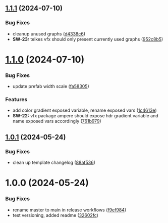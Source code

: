 ## [1.1.1](https://github.com/soggyinkgames/package-inventorsvisualeffects/compare/v1.1.0...v1.1.1) (2024-07-10)


### Bug Fixes

* cleanup unused graphs ([d4338c6](https://github.com/soggyinkgames/package-inventorsvisualeffects/commit/d4338c6fc287c244a6c2b819824db71b96888d92))
* **SW-23:** telkes vfx should only present currently used graphs ([952c8b5](https://github.com/soggyinkgames/package-inventorsvisualeffects/commit/952c8b5bf5d56aa9096c7c0acc4f857026dccde5))

# [1.1.0](https://github.com/soggyinkgames/package-inventorsvisualeffects/compare/v1.0.1...v1.1.0) (2024-07-10)


### Bug Fixes

* update prefab width scale ([fa58305](https://github.com/soggyinkgames/package-inventorsvisualeffects/commit/fa583057a3cf3cd807389e8d7732229d32dea3f7))


### Features

* add color gradient  exposed variable, rename exposed vars ([1c4613e](https://github.com/soggyinkgames/package-inventorsvisualeffects/commit/1c4613ebdc874d0006f4d2d074f99ca6b8391786))
* **SW-22:** vfx package ampere should expose hdr gradient variable and name exposed vars accordingly ([761b979](https://github.com/soggyinkgames/package-inventorsvisualeffects/commit/761b979586ed7701d0bb7055107b090472a3e52e))

## [1.0.1](https://github.com/soggyinkgames/package-inventorsvisualeffects/compare/v1.0.0...v1.0.1) (2024-05-24)


### Bug Fixes

* clean up template changelog ([88af536](https://github.com/soggyinkgames/package-inventorsvisualeffects/commit/88af53642d4b26807418255a856e6efc09e749a5))

# 1.0.0 (2024-05-24)


### Bug Fixes

* rename master to main in release workflows ([f9ef984](https://github.com/soggyinkgames/package-inventorsvisualeffects/commit/f9ef9844219c21b88a0eef0ebe56d1325d6676eb))
* test versioning, added readme ([32602fc](https://github.com/soggyinkgames/package-inventorsvisualeffects/commit/32602fcabbba7741d83e8c496967755c8320104f))

